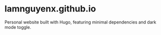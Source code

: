 # lamnguyenx.github.io

Personal website built with Hugo, featuring minimal dependencies and dark mode toggle.
